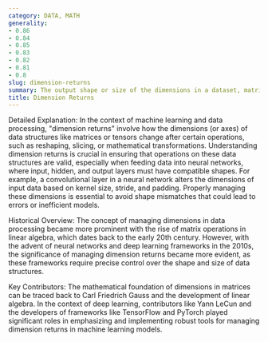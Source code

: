```yaml
---
category: DATA, MATH
generality:
- 0.86
- 0.84
- 0.85
- 0.83
- 0.82
- 0.81
- 0.8
slug: dimension-returns
summary: The output shape or size of the dimensions in a dataset, matrix, or tensor after a specific operation is performed, which is critical in ensuring proper alignment and compatibility in machine learning models.
title: Dimension Returns
---
```


Detailed Explanation:
In the context of machine learning and data processing, "dimension returns" involve how the dimensions (or axes) of data structures like matrices or tensors change after certain operations, such as reshaping, slicing, or mathematical transformations. Understanding dimension returns is crucial in ensuring that operations on these data structures are valid, especially when feeding data into neural networks, where input, hidden, and output layers must have compatible shapes. For example, a convolutional layer in a neural network alters the dimensions of input data based on kernel size, stride, and padding. Properly managing these dimensions is essential to avoid shape mismatches that could lead to errors or inefficient models.

Historical Overview:
The concept of managing dimensions in data processing became more prominent with the rise of matrix operations in linear algebra, which dates back to the early 20th century. However, with the advent of neural networks and deep learning frameworks in the 2010s, the significance of managing dimension returns became more evident, as these frameworks require precise control over the shape and size of data structures.

Key Contributors:
The mathematical foundation of dimensions in matrices can be traced back to Carl Friedrich Gauss and the development of linear algebra. In the context of deep learning, contributors like Yann LeCun and the developers of frameworks like TensorFlow and PyTorch played significant roles in emphasizing and implementing robust tools for managing dimension returns in machine learning models.